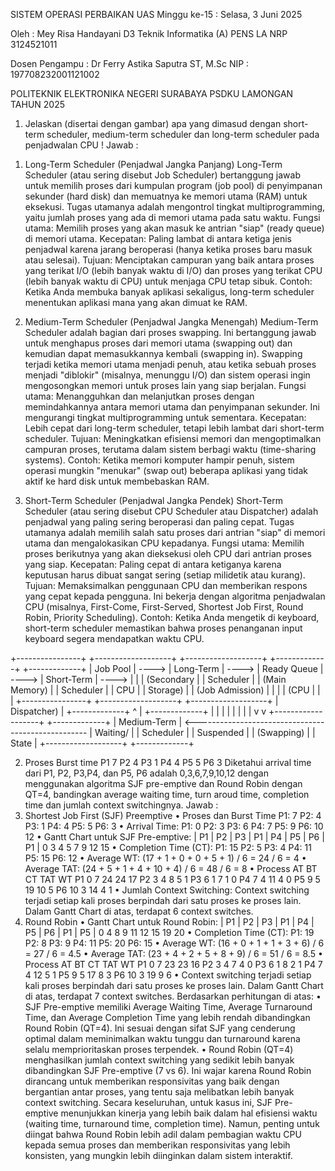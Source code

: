 SISTEM OPERASI
PERBAIKAN UAS
Minggu ke-15 : Selasa, 3 Juni 2025
 
Oleh :
Mey Risa Handayani
D3 Teknik Informatika (A) PENS LA
NRP 3124521011

Dosen Pengampu :
Dr Ferry Astika Saputra ST, M.Sc
NIP : 197708232001121002


POLITEKNIK ELEKTRONIKA NEGERI SURABAYA
PSDKU LAMONGAN
TAHUN 2025


1.	Jelaskan (disertai dengan gambar) apa yang dimasud dengan short-term scheduler, medium-term scheduler dan long-term scheduler pada penjadwalan CPU !
Jawab :
1)	Long-Term Scheduler (Penjadwal Jangka Panjang) Long-Term Scheduler (atau sering disebut Job Scheduler) bertanggung jawab untuk memilih proses dari kumpulan program (job pool) di penyimpanan sekunder (hard disk) dan memuatnya ke memori utama (RAM) untuk eksekusi. Tugas utamanya adalah mengontrol tingkat multiprogramming, yaitu jumlah proses yang ada di memori utama pada satu waktu.  Fungsi utama: Memilih proses yang akan masuk ke antrian "siap" (ready queue) di memori utama. Kecepatan: Paling lambat di antara ketiga jenis penjadwal karena jarang beroperasi (hanya ketika proses baru masuk atau selesai). Tujuan: Menciptakan campuran yang baik antara proses yang terikat I/O (lebih banyak waktu di I/O) dan proses yang terikat CPU (lebih banyak waktu di CPU) untuk menjaga CPU tetap sibuk. Contoh: Ketika Anda membuka banyak aplikasi sekaligus, long-term scheduler menentukan aplikasi mana yang akan dimuat ke RAM.

2)	Medium-Term Scheduler (Penjadwal Jangka Menengah) Medium-Term Scheduler adalah bagian dari proses swapping. Ini bertanggung jawab untuk menghapus proses dari memori utama (swapping out) dan kemudian dapat memasukkannya kembali (swapping in). Swapping terjadi ketika memori utama menjadi penuh, atau ketika sebuah proses menjadi "diblokir" (misalnya, menunggu I/O) dan sistem operasi ingin mengosongkan memori untuk proses lain yang siap berjalan.  Fungsi utama: Menangguhkan dan melanjutkan proses dengan memindahkannya antara memori utama dan penyimpanan sekunder. Ini mengurangi tingkat multiprogramming untuk sementara. Kecepatan: Lebih cepat dari long-term scheduler, tetapi lebih lambat dari short-term scheduler. Tujuan: Meningkatkan efisiensi memori dan mengoptimalkan campuran proses, terutama dalam sistem berbagi waktu (time-sharing systems). Contoh: Ketika memori komputer hampir penuh, sistem operasi mungkin "menukar" (swap out) beberapa aplikasi yang tidak aktif ke hard disk untuk membebaskan RAM.

3)	Short-Term Scheduler (Penjadwal Jangka Pendek) Short-Term Scheduler (atau sering disebut CPU Scheduler atau Dispatcher) adalah penjadwal yang paling sering beroperasi dan paling cepat. Tugas utamanya adalah memilih salah satu proses dari antrian "siap" di memori utama dan mengalokasikan CPU kepadanya.  Fungsi utama: Memilih proses berikutnya yang akan dieksekusi oleh CPU dari antrian proses yang siap. Kecepatan: Paling cepat di antara ketiganya karena keputusan harus dibuat sangat sering (setiap milidetik atau kurang). Tujuan: Memaksimalkan penggunaan CPU dan memberikan respons yang cepat kepada pengguna. Ini bekerja dengan algoritma penjadwalan CPU (misalnya, First-Come, First-Served, Shortest Job First, Round Robin, Priority Scheduling). Contoh: Ketika Anda mengetik di keyboard, short-term scheduler memastikan bahwa proses penanganan input keyboard segera mendapatkan waktu CPU.

+----------------+       +-------------------+       +-------------------+       +-------------+       +-------------+
| Job Pool       | ----> | Long-Term         | ----> | Ready Queue       | ----> | Short-Term  | ----> |             |
| (Secondary     |       | Scheduler         |       | (Main Memory)     |       | Scheduler   |       |     CPU     |
| Storage)       |       | (Job Admission)   |       |                   |       | (CPU        |       |             |
+----------------+       +-------------------+       +-------------------+       | Dispatcher) |       +-------------+
                                  ^   |                                          +-------------+              |
                                  |   |                                                                       |
                                  |   |                                                                       |
                                  |   v                                                                       v
                             +-------------------+                                                      +-------------+
                             | Medium-Term       | <--------------------------------------------------- | Waiting/    |
                             | Scheduler         |                                                      | Suspended   |
                             | (Swapping)        |                                                      | State       |
                             +-------------------+                                                      +-------------+

2.	Proses Burst time P1 7 P2 4 P3 1 P4 4 P5 5 P6 3 Diketahui arrival time dari P1, P2, P3,P4, dan P5, P6 adalah 0,3,6,7,9,10,12 dengan menggunakan algoritma SJF pre-emptive dan Round Robin dengan QT=4, bandingkan average waiting time, turn aroud time, completion time dan jumlah context switchingnya.
Jawab :
1.	Shortest Job First (SJF) Preemptive
•	Proses dan Burst Time P1: 7 P2: 4 P3: 1 P4: 4 P5: 5 P6: 3
•	Arrival Time: P1: 0 P2: 3 P3: 6 P4: 7 P5: 9 P6: 10 12
•	Gantt Chart untuk SJF Pre-emptive:
| P1 | P2 | P3 | P1 | P4 | P5 | P6 | P1 |
0     3     4     5     7     9    12   15
•	Completion Time (CT):
P1: 15 P2: 5 P3: 4 P4: 11
P5: 15 P6: 12
•	Average WT: (17 + 1 + 0 + 0 + 5 + 1) / 6 = 24 / 6 = 4
•	Average TAT: (24 + 5 + 1 + 4 + 10 + 4) / 6 = 48 / 6 = 8
•	Process	AT	BT	CT	TAT	WT P1		0	7	24	24	17 P2		3	4	8	5	1 P3		6	1	7	1	0 P4		7	4	11	4	0 P5		9	5	19	10	5 P6		10	3	14	4	1
•	Jumlah Context Switching:  Context switching terjadi setiap kali proses berpindah dari satu proses ke proses lain. Dalam Gantt Chart di atas, terdapat 6 context switches.
2.	Round Robin
•	Gantt Chart untuk Round Robin:
| P1 | P2 | P3 | P1 | P4 | P5 | P6 | P1 | P5 |
0     4    8     9     11   12   15   19   20
•	Completion Time (CT): P1: 19 P2: 8 P3: 9 P4: 11 P5: 20 P6: 15
•	Average WT: (16 + 0 + 1 + 1 + 3 + 6) / 6 = 27 / 6 = 4.5
•	Average TAT: (23 + 4 + 2 + 5 + 8 + 9) / 6 = 51 / 6 = 8.5
•	Process	AT	BT	CT	TAT	WT P1		0	7	23	23	16 P2		3	4	7	4	0 P3		6	1	8	2	1 P4		7	4	12	5	1 P5		9	5	17	8	3 P6		10	3	19	9	6
•	Context switching terjadi setiap kali proses berpindah dari satu proses ke proses lain. Dalam Gantt Chart di atas, terdapat 7 context switches.
Berdasarkan perhitungan di atas:
•	SJF Pre-emptive memiliki Average Waiting Time, Average Turnaround Time, dan Average Completion Time yang lebih rendah dibandingkan Round Robin (QT=4). Ini sesuai dengan sifat SJF yang cenderung optimal dalam meminimalkan waktu tunggu dan turnaround karena selalu memprioritaskan proses terpendek.
•	Round Robin (QT=4) menghasilkan jumlah context switching yang sedikit lebih banyak dibandingkan SJF Pre-emptive (7 vs 6). Ini wajar karena Round Robin dirancang untuk memberikan responsivitas yang baik dengan bergantian antar proses, yang tentu saja melibatkan lebih banyak context switching.
Secara keseluruhan, untuk kasus ini, SJF Pre-emptive menunjukkan kinerja yang lebih baik dalam hal efisiensi waktu (waiting time, turnaround time, completion time). Namun, penting untuk diingat bahwa Round Robin lebih adil dalam pembagian waktu CPU kepada semua proses dan memberikan responsivitas yang lebih konsisten, yang mungkin lebih diinginkan dalam sistem interaktif.

